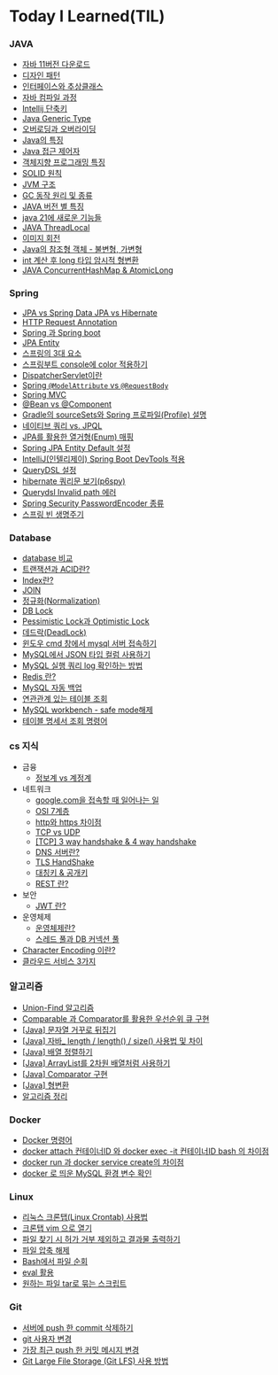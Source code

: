 # Today I Learned(TIL)

### JAVA

- [자바 11버전 다운로드](./java/Install%20Java%2011%20version.md)
- [디자인 패턴](./java/디자인%20패턴.md)
- [인터페이스와 추상클래스](./java/인터페이스와%20추상클래스.md)
- [자바 컴파일 과정](./java/자바%20컴파일%20과정.md)
- [Intellij 단축키](./java/IntelliJ%20단축키.md)
- [Java Generic Type](<./java/Java%20Generic%20Type%20(제네릭%20타입).md>)
- [오버로딩과 오버라이딩](./java/오버로딩과%20오버라이딩.md)
- [Java의 특징](./java/Java의%20특징.md)
- [Java 접근 제어자](./java/Java%20접근%20제어자.md)
- [객체지향 프로그래밍 특징](./java/객체지향%20프로그래밍%20특징.md)
- [SOLID 원칙](./java/SOLID%20원칙.md)
- [JVM 구조](./java/JVM%20구조.md)
- [GC 동작 원리 및 종류](./java/GC%20동작%20원리%20및%20종류.md)
- [JAVA 버전 별 특징](./java/JAVA%20버전%20별%20특징.md)
- [java 21에 새로운 기능들](./java/java%2021에%20새로운%20기능들.md)
- [JAVA ThreadLocal](./java/JAVA%20ThreadLocal.md)
- [이미지 회전](./java/이미지%20회전.md)
- [Java의 참조형 객체 - 불변형, 가변형](./java/Java의%20참조형%20객체%20-%20불변형,%20가변형.md)
- [int 계산 후 long 타입 암시적 형변환](./java/int%20계산%20후%20long%20타입%20암시적%20형변환.md)
- [JAVA ConcurrentHashMap & AtomicLong](//java/JAVA%20ConcurrentHashMap%20&%20AtomicLong.md)

### Spring

- [JPA vs Spring Data JPA vs Hibernate](./spring/JPA%20vs%20Spring%20Data%20JPA%20vs%20Hibernate.md)
- [HTTP Request Annotation](./spring/HTTP%20Request%20Annotation.md)
- [Spring 과 Spring boot](./spring/Spring%20과%20Spring%20boot.md)
- [JPA Entity](./spring/JPA%20Entity.md)
- [스프링의 3대 요소](./spring/스프링의%203대%20요소.md)
- [스프링부트 console에 color 적용하기](./spring/스프링부트%20console에%20color%20적용하기.md)
- [DispatcherServlet이란](./spring/DispatcherServlet이란.md)
- [Spring `@ModelAttribute` vs `@RequestBody`](./spring/Spring%20`@ModelAttribute`%20vs%20`@RequestBody`.md)
- [Spring MVC](./spring/Spring%20MVC.md)
- [@Bean vs @Component](./spring/@Bean%20vs%20@Component.md)
- [Gradle의 sourceSets와 Spring 프로파일(Profile) 설명](<./spring/Gradle의%20sourceSets와%20Spring%20프로파일(Profile)%20설명.md>)
- [네이티브 쿼리 vs. JPQL](./spring/네이티브%20쿼리%20vs%20JPQL.md)
- [JPA를 활용한 열거형(Enum) 매핑](<./spring/JPA를%20활용한%20열거형(Enum)%20매핑.md>)
- [Spring JPA Entity Default 설정](./spring/Spring%20JPA%20Entity%20Default%20설정.md)
- [IntelliJ(인텔리제이) Spring Boot DevTools 적용](<./spring/IntelliJ(인텔리제이)%20Spring%20Boot%20DevTools%20적용.md>)
- [QueryDSL 설정](./spring//QueryDSL%20설정.md)
- [hibernate 쿼리문 보기(p6spy)](<./spring/hibernate%20쿼리문%20보기(p6spy).md>)
- [Querydsl Invalid path 에러](./spring/Querydsl%20Invalid%20path%20에러.md)
- [Spring Security PasswordEncoder 종류](./spring/Spring%20Security%20PasswordEncoder%20종류.md)
- [스프링 빈 생명주기](./spring/스프링%20빈%20생명주기.md)

### Database

- [database 비교](./Database/database.md)
- [트랜잭션과 ACID란?](./Database/트랜잭션과%20ACID.md)
- [Index란?](./Database/Index.md)
- [JOIN](./Database/DB%20JOIN.md)
- [정규화(Normalization)](<./Database/정규화(Normalization).md>)
- [DB Lock](./Database/DB%20Lock.md)
- [Pessimistic Lock과 Optimistic Lock](./Database/Pessimistic%20Lock과%20Optimistic%20Lock.md)
- [데드락(DeadLock)](<./Database/데드락(DeadLock).md>)
- [윈도우 cmd 창에서 mysql 서버 접속하기](/Database/윈도우%20cmd%20창에서%20mysql%20서버%20접속하기.md)
- [MySQL에서 JSON 타입 컬럼 사용하기](/Database/MySQL에서%20JSON%20타입%20컬럼%20사용하기.md)
- [MySQL 실행 쿼리 log 확인하는 방법](/Database/MySQL%20실행%20쿼리%20log%20확인.md)
- [Redis 란?](./Database/Redis%20란.md)
- [MySQL 자동 백업](./Database/MySQL%20자동%20백업.md)
- [연관관계 있는 테이블 조회](./Database/연관관계%20있는%20테이블%20조회.md)
- [MySQL workbench - safe mode해제](./Database/MySQL%20workbench%20-%20safe%20mode해제.md)
- [테이블 명세서 조회 명령어](./Database/테이블%20명세서%20조회%20명령어.md)

### cs 지식

- 금융
  - [정보계 vs 계정계](./cs/금융/정보계%20vs%20계정계.md)
- 네트워크
  - [google.com을 접속할 때 일어나는 일](./cs/네트워크/google.com%20을%20접속할%20때%20일어나는%20일.md)
  - [OSI 7계층](./cs/네트워크/OSI%207계층.md)
  - [http와 https 차이점](./cs/네트워크/HTTP와%20HTTPS의%20차이점.md)
  - [TCP vs UDP](./cs/네트워크/TCP%20vs%20UDP.md)
  - [[TCP] 3 way handshake & 4 way handshake](./cs/네트워크/%5BTCP%5D%203%20way%20handshake%20%26%204%20way%20handshake.md)
  - [DNS 서버란?](./cs/네트워크/DNS%20서버란.md)
  - [TLS HandShake](./cs/네트워크/TLS%20HandShake.md)
  - [대칭키 & 공개키](./cs/네트워크/대칭키%20&%20공개키.md)
  - [REST 란?](./cs/네트워크/REST%20란.md)
- 보안
  - [JWT 란?](./cs/보안/JWT란.md)
- 운영체제
  - [운영체제란?](./cs/운영체제/운영체제란.md)
  - [스레드 풀과 DB 커넥션 풀](./cs/운영체제/스레드%20풀과%20DB%20커넥션%20풀.md)
- [Character Encoding 이란?](./cs/문자%20인코딩이란.md)
- [클라우드 서비스 3가지](./cs/클라우드%20서비스%203가지.md)

### 알고리즘

- [Union-Find 알고리즘](./Algorithm/Union-Find%20알고리즘.md)
- [Comparable 과 Comparator를 활용한 우선순위 큐 구현](./Algorithm/Comparable%20과%20Comparator를%20활용한%20우선순위%20큐%20구현.md)
- [[Java] 문자열 거꾸로 뒤집기](./Algorithm/[Java]%20문자열%20거꾸로%20뒤집기.md)
- [[Java] 자바\_ length / length() / size() 사용법 및 차이](./Algorithm/[Java]%20자바%20길이구하기.md)
- [[Java] 배열 정렬하기](./Algorithm/[Java]%20배열%20정렬하기.md)
- [[Java] ArrayList를 2차원 배열처럼 사용하기](./Algorithm/[Java]%20ArrayList를%202차원%20배열처럼%20사용하기.md)
- [[Java] Comparator 구현](./Algorithm/[Java]%20Comparator%20구현.md)
- [[Java] 형변환](./Algorithm/[Java]%20형변환.md)
- [알고리즘 정리](./Algorithm/알고리즘%20정리.md)

### Docker

- [Docker 명령어](./docker/Docker%20명령어.md)
- [docker attach 컨테이너ID 와 docker exec -it 컨테이너ID bash 의 차이점](./docker/docker%20attach%20컨테이너ID%20와%20docker%20exec%20-it%20컨테이너ID%20bash%20의%20차이점.md)
- [docker run 과 docker service create의 차이점](./docker/docker%20run%20과%20docker%20service%20create의%20차이점.md)
- [docker 로 띄운 MySQL 환경 변수 확인](./docker/docker%20로%20띄운%20MySQL%20환경%20변수%20확인.md)

### Linux

- [리눅스 크론탭(Linux Crontab) 사용법](<./Linux/리눅스%20크론탭(Linux%20Crontab)%20사용법.md>)
- [크론탭 vim 으로 열기](./Linux/크론탭%20vim%20으로%20열기.md)
- [파일 찾기 시 허가 거부 제외하고 결과물 출력하기](./Linux/파일%20찾기%20시%20허가%20거부%20제외하고%20결과물%20출력하기.md)
- [파일 압축 해제](./Linux/파일%20압축%20해제.md)
- [Bash에서 파일 순회](./Linux/Bash에서%20파일%20순회.md)
- [eval 활용](./Linux/eval%20활용.md)
- [원하는 파일 tar로 묶는 스크립트](./Linux/원하는%20파일%20tar로%20묶는%20스크립트.md)

### Git

- [서버에 push 한 commit 삭제하기](./Git/서버에%20push%20한%20commit%20삭제하기.md)
- [git 사용자 변경](./Git/git%20사용자%20변경.md)
- [가장 최근 push 한 커밋 메시지 변경](./Git/가장%20최근%20push%20한%20커밋%20메시지%20변경.md)
- [Git Large File Storage (Git LFS) 사용 방법](<./Git/Git%20Large%20File%20Storage%20(Git%20LFS)%20사용%20방법.md>)
